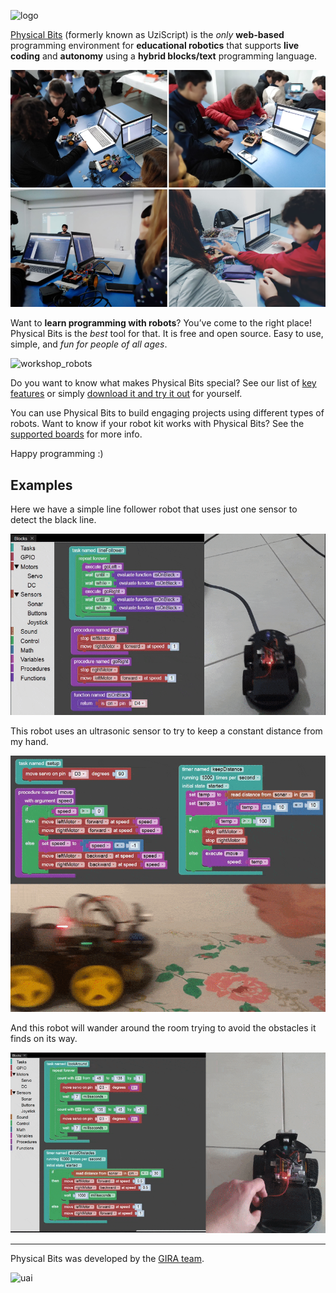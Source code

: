 ![logo](./img/logo.png)

[Physical Bits](https://gira.github.io/PhysicalBits/) (formerly known as UziScript) is the *only* __web-based__ programming environment for __educational robotics__ that supports __live coding__ and __autonomy__ using a __hybrid blocks/text__ programming language.

![workshop_1](./img/workshop_1.png)
![workshop_2](./img/workshop_2.png)

Want to __learn programming with robots__? You’ve come to the right place! Physical Bits is the *best* tool for that. It is free and open source. Easy to use, simple, and *fun for people of all ages*.

![workshop_robots](./img/workshop_robots.png)

Do you want to know what makes Physical Bits special? See our list of [key features](./getting_started/FEATURES.md) or simply [download it and try it out](./getting_started/DOWNLOAD.md) for yourself.

You can use Physical Bits to build engaging projects using different types of robots. Want to know if your robot kit works with Physical Bits? See the [supported boards](./getting_started/BOARDS.md) for more info.

Happy programming :)

## Examples

Here we have a simple line follower robot that uses just one sensor to detect the black line.

![line_follower](./img/line_follower.gif)

This robot uses an ultrasonic sensor to try to keep a constant distance from my hand.

![keep_distance](./img/keep_distance.gif)

And this robot will wander around the room trying to avoid the obstacles it finds on its way.

![avoid_obstacles](./img/avoid_obstacles.gif)

---

Physical Bits was developed by the [GIRA team](./about/README.md).

![uai](./img/uai.png)
